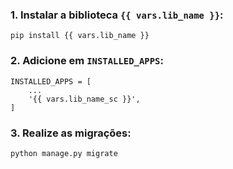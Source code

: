 ### 1. Instalar a biblioteca `{{ vars.lib_name }}`:

```{.bash}
pip install {{ vars.lib_name }}
```

### 2. Adicione em `INSTALLED_APPS`: 

```{.py3}
INSTALLED_APPS = [
    ...
    '{{ vars.lib_name_sc }}',
]
```

### 3. Realize as migrações:

```{.bash}
python manage.py migrate
```
